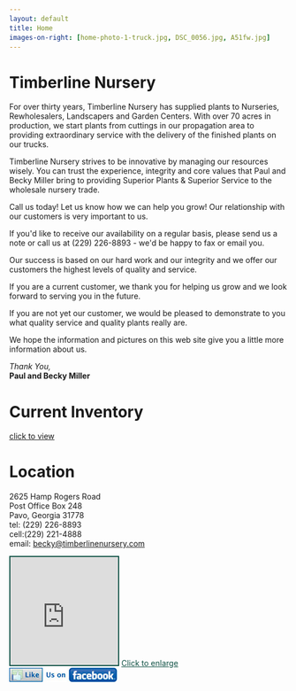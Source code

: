 ```yaml
---
layout: default
title: Home
images-on-right: [home-photo-1-truck.jpg, DSC_0056.jpg, A51fw.jpg]
---
```


# Timberline Nursery

For over thirty years, Timberline Nursery has supplied plants to Nurseries, Rewholesalers, Landscapers and Garden Centers.
With over 70 acres in production, we start plants from cuttings in our propagation area to providing extraordinary service with the delivery of the finished plants on our trucks.

Timberline Nursery strives to be innovative by managing our resources wisely. You can trust the experience, integrity and core values that Paul and Becky Miller bring to providing Superior Plants & Superior Service to the wholesale nursery trade.

Call us today! Let us know how we can help you grow! Our relationship with our customers is very important to us.

If you'd like to receive our availability on a regular basis, please send us a note or call us at (229) 226-8893 - we'd be happy to fax or email you.

Our success is based on our hard work and our integrity and we offer our customers the highest levels of quality and service.

If you are a current customer, we thank you for helping us grow and we look forward to serving you in the future.

If you are not yet our customer, we would be pleased to demonstrate to you what quality service and quality plants really are.

We hope the information and pictures on this web site give you a little more information about us.

*Thank You,*  
**Paul and Becky Miller**

# Current Inventory
[click to view](plants)

# Location
2625 Hamp Rogers Road  
Post Office Box 248  
Pavo, Georgia 31778  
tel: (229) 226-8893  
cell:(229) 221-4888  
email: becky@timberlinenursery.com

<iframe width="195" height="195" style="border-width:2px; border-style:solid; border-color:#115346;" scrolling="no" marginheight="0" marginwidth="0" src="https://maps.google.com/maps?f=q&amp;source=s_q&amp;hl=en&amp;geocode=&amp;q=2625+Hamp+Rogers+Road,+Thomasville,+GA&amp;aq=0&amp;oq=2625+Hamp+Rogers+Road&amp;sll=30.959912,-83.737946&amp;sspn=0.022338,0.026393&amp;t=m&amp;ie=UTF8&amp;hq=&amp;hnear=Hamp+Rogers+Rd,+Thomasville,+Georgia+31757&amp;ll=30.937569,-83.83564&amp;spn=0.026797,0.031071&amp;z=13&amp;iwloc=near&amp;output=embed"></iframe>
<a href="https://maps.google.com/maps?f=q&amp;source=embed&amp;hl=en&amp;geocode=&amp;q=2625+Hamp+Rogers+Road,+Thomasville,+GA&amp;aq=0&amp;oq=2625+Hamp+Rogers+Road&amp;sll=30.959912,-83.737946&amp;sspn=0.022338,0.026393&amp;t=m&amp;ie=UTF8&amp;hq=&amp;hnear=Hamp+Rogers+Rd,+Thomasville,+Georgia+31757&amp;ll=30.937569,-83.83564&amp;spn=0.026797,0.031071&amp;z=13&amp;iwloc=near" style="color:#115346;text-align:left">Click to enlarge</a>

<a href="https://www.facebook.com/pages/Timberline-Nursery/221136011249495" target="_new">
<img src="assets/images/button-sidebar-facebook.jpg" width="195" height="26" border="0">
</a>
